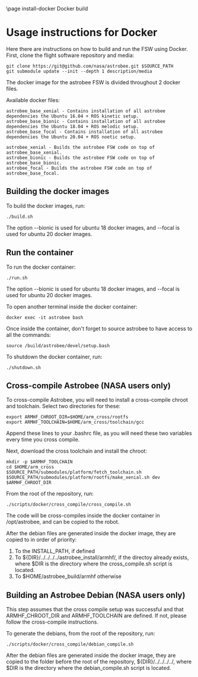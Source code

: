 \page install-docker Docker build

# Usage instructions for Docker

Here there are instructions on how to build and run the FSW using Docker.
First, clone the flight software repository and media:

    git clone https://git@github.com/nasa/astrobee.git $SOURCE_PATH
    git submodule update --init --depth 1 description/media

The docker image for the astrobee FSW is divided throughout 2 docker files. 

Available docker files:

    astrobee_base_xenial - Contains installation of all astrobee dependencies the Ubuntu 16.04 + ROS kinetic setup.
    astrobee_base_bionic - Contains installation of all astrobee dependencies the Ubuntu 18.04 + ROS melodic setup.
    astrobee_base_focal - Contains installation of all astrobee dependencies the Ubuntu 20.04 + ROS noetic setup.

    astrobee_xenial - Builds the astrobee FSW code on top of astrobee_base_xenial.
    astrobee_bionic - Builds the astrobee FSW code on top of astrobee_base_bionic.
    astrobee_focal - Builds the astrobee FSW code on top of astrobee_base_focal.


## Building the docker images

To build the docker images, run:
    
    ./build.sh
The option --bionic is used for ubuntu 18 docker images, and --focal is used for ubuntu 20 docker images.

## Run the container

To run the docker container:

    ./run.sh
The option --bionic is used for ubuntu 18 docker images, and --focal is used for ubuntu 20 docker images.

To open another terminal inside the docker container:

    docker exec -it astrobee bash

Once inside the container, don't forget to source astrobee to have access to all the commands:

	source /build/astrobee/devel/setup.bash

To shutdown the docker container, run:

    ./shutdown.sh


## Cross-compile Astrobee (NASA users only)

To cross-compile Astrobee, you will need
to install a cross-compile chroot and toolchain. Select two directories for
these:

    export ARMHF_CHROOT_DIR=$HOME/arm_cross/rootfs
    export ARMHF_TOOLCHAIN=$HOME/arm_cross/toolchain/gcc

Append these lines to your .bashrc file, as you will need these two variables
every time you cross compile.

Next, download the cross toolchain and install the chroot:

    mkdir -p $ARMHF_TOOLCHAIN
    cd $HOME/arm_cross
    $SOURCE_PATH/submodules/platform/fetch_toolchain.sh
    $SOURCE_PATH/submodules/platform/rootfs/make_xenial.sh dev $ARMHF_CHROOT_DIR

From the root of the repository, run:

    ./scripts/docker/cross_compile/cross_compile.sh

The code will be cross-compiles inside the docker container in /opt/astrobee, and
can be copied to the robot.

After the debian files are generated inside the docker image, they are copied to
in order of priority:
1) To the INSTALL_PATH, if defined
2) To ${DIR}/../../../../astrobee_install/armhf/, if the directoy already exists,
where $DIR is the directory where the cross_compile.sh script is located.
3) To $HOME/astrobee_build/armhf otherwise

## Building an Astrobee Debian (NASA users only)

This step assumes that the cross compile setup was successful and that ARMHF_CHROOT_DIR
and ARMHF_TOOLCHAIN are defined. If not, please follow the cross-compile instructions.

To generate the debians, from the root of the repository, run:

    ./scripts/docker/cross_compile/debian_compile.sh

After the debian files are generated inside the docker image, they are copied to the
folder before the root of the repository, ${DIR}/../../../../, where $DIR is the directory where the debian_compile.sh script is located.